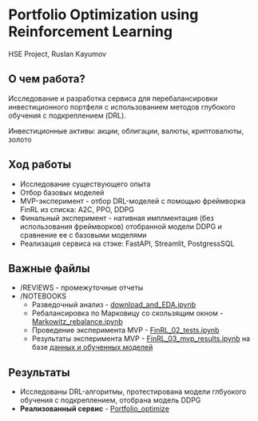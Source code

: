 
# Portfolio Optimization using Reinforcement Learning

HSE Project,
Ruslan Kayumov

## О чем работа?

Исследование и разработка сервиса для перебалансировки инвестиционного портфеля с использованием методов глубокого обучения с подкреплением (DRL).

Инвестиционные активы: акции, облигации, валюты, криптовалюты, золото


## Ход работы
* Исследование существующего опыта
* Отбор базовых моделей
* MVP-эксперимент - отбор DRL-моделей с помощью фреймворка FinRL из списка: A2C, PPO, DDPG
* Финальный эксперимент - нативная имплментация (без использования фреймворков) отобранной модели DDPG и сравнение ее с базовыми моделями
* Реализация сервиса на стэке: FastAPI, Streamlit, PostgressSQL

## Важные файлы

* /REVIEWS - промежуточные отчеты
* /NOTEBOOKS    
	* Разведочный анализ - [download_and_EDA.ipynb](https://github.com/KayumovRu/RL-invest-optimization/blob/master/notebooks/download_and_EDA.ipynb)
	* Ребалансировка по Марковицу со скользящим окном - [Markowitz_rebalance.ipynb](https://github.com/KayumovRu/RL-invest-optimization/blob/master/notebooks/Markowitz_rebalance.ipynb)
	* Проведение эксперимента MVP - [FinRL_02_tests.ipynb](https://github.com/KayumovRu/RL-invest-optimization/blob/master/notebooks/FinRL_02_tests.ipynb)
    * Результаты эксперимента MVP - [FinRL_03_mvp_results.ipynb](https://github.com/KayumovRu/RL-invest-optimization/blob/master/notebooks/FinRL_03_mvp_results.ipynb) на базе [данных и обученных моделей](https://github.com/KayumovRu/RL-invest-optimization/tree/master/notebooks/test_results)


## Результаты

* Исследованы DRL-алгоритмы, протестирована модели глбуокого обучения с подкреплением, отобрана модель DDPG
* **Реализованный сервис** - [Portfolio_optimize](https://github.com/KayumovRu/Portfolio_optimize)